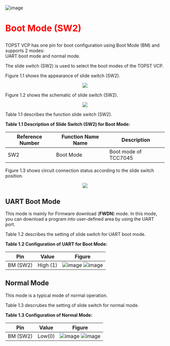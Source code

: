 ![image](https://github.com/Topst-Dev/Documentation/assets/161264431/43ea8793-7679-483c-911d-1aee518e07b8)<h1 style="color:red">
  Boot Mode (SW2)
</h1>


TOPST VCP has one pin for boot configuration using Boot Mode (BM) and supports 2 modes:  
UART boot mode and normal mode.

The slide switch (SW2) is used to select the boot modes of the TOPST VCP.


Figure 1.1 shows the appearance of slide switch (SW2).

<p align="center"><img src="https://github.com/Topst-Dev/Documentation/assets/161264431/e26dd2fc-66ff-40d9-ba98-e5590616b00d"></p>


Figure 1.2 shows the schematic of slide switch (SW2).

<p align="center"><img src="https://github.com/Topst-Dev/Documentation/assets/161264431/8a457adc-4d55-4472-bee0-834ac9e5a1a8"></p>

Table 1.1 describes the function slide switch (SW2).  

**Table 1.1 Description of Slide Switch (SW2) for Boot Mode:**  

| **Reference Number** | **Function Name Name** | **Description**                               |
|------------------|--------------------|-------------------------------------------|
|       SW2        |      Boot Mode     |  Boot mode of TCC7045                     |  

  

Figure 1.3 shows circuit connection status according to the slide switch position.
<p align="center"><img src="https://github.com/Topst-Dev/Documentation/assets/161264431/61949a2f-b2cd-4934-8759-2719dc0052a9"></p>


## UART Boot Mode
This mode is mainly for Firmware download (**FWDN**) mode.
In this mode, you can download a program into user-defined area by using the UART port.


Table 1.2 describes the setting of slide switch for UART boot mode.  

 **Table 1.2 Configuration of UART for Boot Mode:**   
 
| **Pin** | **Value** | **Figure**                               |
|-----|-------|-------------------------------------|
| BM (SW2) | High (1) |  ![image](https://github.com/Topst-Dev/Documentation/assets/161264431/e5df491e-1776-4b1f-9e91-1c2dd5e61025)    ![image](https://github.com/Topst-Dev/Documentation/assets/161264431/a66a2c96-fcb8-4f06-b0ca-6ec863292b8b)        |  

 




## Normal Mode
This mode is a typical mode of normal operation.


Table 1.3 descrubes the setting of slide switch for normal mode.  

**Table 1.3 Configuration of Normal Mode:**  

| **Pin** | **Value** | **Figure**                               |
|-----|-------|-------------------------------------|
| BM (SW2) | Low(0) |  ![image](https://github.com/Topst-Dev/Documentation/assets/161264431/e22dedaf-ba40-4d03-8490-60fe2bd6ba5d)     ![image](https://github.com/Topst-Dev/Documentation/assets/161264431/2f871000-ab0c-4f81-bfdb-31fc05373906)      |  

 

